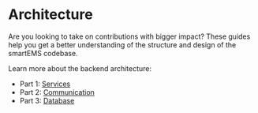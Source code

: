 # Architecture

Are you looking to take on contributions with bigger impact? These guides help you get a better understanding of the structure and design of the smartEMS codebase.

Learn more about the backend architecture:

- Part 1: [Services](services.md) 
- Part 2: [Communication](communication.md)
- Part 3: [Database](database.md)

